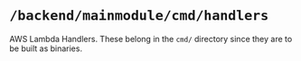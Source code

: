 # `/backend/mainmodule/cmd/handlers`

AWS Lambda Handlers. These belong in the `cmd/` directory since they are to be built as binaries.
